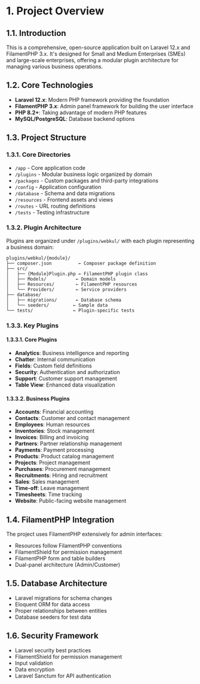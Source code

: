 # 1. Project Overview

## 1.1. Introduction

This is a comprehensive, open-source application built on Laravel 12.x and FilamentPHP 3.x. It's designed for Small and Medium Enterprises (SMEs) and large-scale enterprises, offering a modular plugin architecture for managing various business operations.

## 1.2. Core Technologies

- **Laravel 12.x**: Modern PHP framework providing the foundation
- **FilamentPHP 3.x**: Admin panel framework for building the user interface
- **PHP 8.2+**: Taking advantage of modern PHP features
- **MySQL/PostgreSQL**: Database backend options

## 1.3. Project Structure

### 1.3.1. Core Directories

- `/app` - Core application code
- `/plugins` - Modular business logic organized by domain
- `/packages` - Custom packages and third-party integrations
- `/config` - Application configuration
- `/database` - Schema and data migrations
- `/resources` - Frontend assets and views
- `/routes` - URL routing definitions
- `/tests` - Testing infrastructure

### 1.3.2. Plugin Architecture

Plugins are organized under `/plugins/webkul/` with each plugin representing a business domain:

```
plugins/webkul/{module}/
├── composer.json          ← Composer package definition
├── src/
│   ├── {Module}Plugin.php ← FilamentPHP plugin class
│   ├── Models/           ← Domain models
│   ├── Resources/        ← FilamentPHP resources
│   └── Providers/        ← Service providers
├── database/
│   ├── migrations/       ← Database schema
│   └── seeders/         ← Sample data
└── tests/               ← Plugin-specific tests
```

### 1.3.3. Key Plugins

#### 1.3.3.1. Core Plugins

- **Analytics**: Business intelligence and reporting
- **Chatter**: Internal communication
- **Fields**: Custom field definitions
- **Security**: Authentication and authorization
- **Support**: Customer support management
- **Table View**: Enhanced data visualization

#### 1.3.3.2. Business Plugins

- **Accounts**: Financial accounting
- **Contacts**: Customer and contact management
- **Employees**: Human resources
- **Inventories**: Stock management
- **Invoices**: Billing and invoicing
- **Partners**: Partner relationship management
- **Payments**: Payment processing
- **Products**: Product catalog management
- **Projects**: Project management
- **Purchases**: Procurement management
- **Recruitments**: Hiring and recruitment
- **Sales**: Sales management
- **Time-off**: Leave management
- **Timesheets**: Time tracking
- **Website**: Public-facing website management

## 1.4. FilamentPHP Integration

The project uses FilamentPHP extensively for admin interfaces:

- Resources follow FilamentPHP conventions
- FilamentShield for permission management
- FilamentPHP form and table builders
- Dual-panel architecture (Admin/Customer)

## 1.5. Database Architecture

- Laravel migrations for schema changes
- Eloquent ORM for data access
- Proper relationships between entities
- Database seeders for test data

## 1.6. Security Framework

- Laravel security best practices
- FilamentShield for permission management
- Input validation
- Data encryption
- Laravel Sanctum for API authentication
